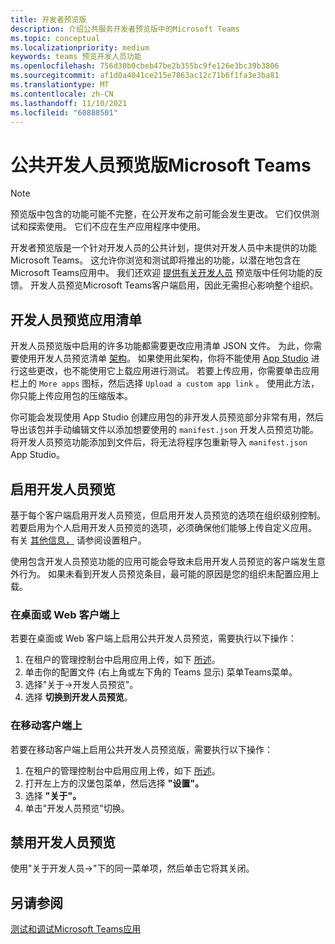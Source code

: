```yaml
---
title: 开发者预览版
description: 介绍公共服务开发者预览版中的Microsoft Teams
ms.topic: conceptual
ms.localizationpriority: medium
keywords: teams 预览开发人员功能
ms.openlocfilehash: 756d30b0cbeb47be2b355bc9fe126e3bc39b3806
ms.sourcegitcommit: af1d0a4041ce215e7863ac12c71b6f1fa3e3ba81
ms.translationtype: MT
ms.contentlocale: zh-CN
ms.lasthandoff: 11/10/2021
ms.locfileid: "60888501"
---
```

# <a name="public-developer-preview-for-microsoft-teams"></a>公共开发人员预览版Microsoft Teams

>[!NOTE]
>预览版中包含的功能可能不完整，在公开发布之前可能会发生更改。 它们仅供测试和探索使用。 它们不应在生产应用程序中使用。

开发者预览版是一个针对开发人员的公共计划，提供对开发人员中未提供的功能Microsoft Teams。 这允许你浏览和测试即将推出的功能，以潜在地包含在Microsoft Teams应用中。 我们还欢迎 [提供有关开发人员](~/feedback.md) 预览版中任何功能的反馈。 开发人员预览Microsoft Teams客户端启用，因此无需担心影响整个组织。

## <a name="developer-preview-app-manifest"></a>开发人员预览应用清单

开发人员预览版中启用的许多功能都需要更改应用清单 JSON 文件。 为此，你需要使用开发人员预览清单 [架构](~/resources/schema/manifest-schema-dev-preview.md)。 如果使用此架构，你将不能使用 [App Studio](~/concepts/build-and-test/app-studio-overview.md) 进行这些更改，也不能使用它上载应用进行测试。 若要上传应用，你需要单击应用栏上的 `More apps` 图标，然后选择 `Upload a custom app link` 。 使用此方法，你只能上传应用包的压缩版本。

你可能会发现使用 App Studio 创建应用包的非开发人员预览部分非常有用，然后导出该包并手动编辑文件以添加想要使用的 `manifest.json` 开发人员预览功能。 将开发人员预览功能添加到文件后，将无法将程序包重新导入 `manifest.json` App Studio。

## <a name="enable-developer-preview"></a>启用开发人员预览

基于每个客户端启用开发人员预览，但启用开发人员预览的选项在组织级别控制。 若要启用为个人启用开发人员预览的选项，必须确保他们能够上传自定义应用。 有关 [其他信息，](~/concepts/build-and-test/prepare-your-o365-tenant.md) 请参阅设置租户。

使用包含开发人员预览功能的应用可能会导致未启用开发人员预览的客户端发生意外行为。 如果未看到开发人员预览条目，最可能的原因是您的组织未配置应用上载。

### <a name="on-a-desktop-or-web-client"></a>在桌面或 Web 客户端上

若要在桌面或 Web 客户端上启用公共开发人员预览，需要执行以下操作：

1. 在租户的管理控制台中启用应用上传，如下 [所述](~/concepts/build-and-test/prepare-your-o365-tenant.md)。
1. 单击你的配置文件 (右上角或左下角的 Teams 显示) 菜单Teams菜单。
1. 选择"关于→开发人员预览"。
1. 选择 **切换到开发人员预览**。

### <a name="on-a-mobile-client"></a>在移动客户端上

若要在移动客户端上启用公共开发人员预览版，需要执行以下操作：

1. 在租户的管理控制台中启用应用上传，如下 [所述](~/concepts/build-and-test/prepare-your-o365-tenant.md)。
1. 打开左上方的汉堡包菜单，然后选择 **"设置"。**
1. 选择 **"关于"。**
1. 单击"开发人员预览"切换。

## <a name="disable-developer-preview"></a>禁用开发人员预览

使用"关于开发人员→"下的同一菜单项，然后单击它将其关闭。

## <a name="see-also"></a>另请参阅

[测试和调试Microsoft Teams应用](~/concepts/build-and-test/debug.md)